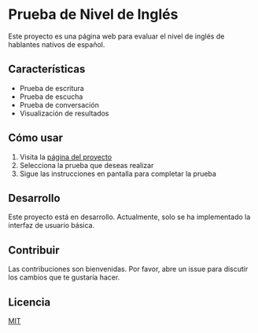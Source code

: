 # Prueba de Nivel de Inglés

Este proyecto es una página web para evaluar el nivel de inglés de hablantes nativos de español.

## Características

- Prueba de escritura
- Prueba de escucha
- Prueba de conversación
- Visualización de resultados

## Cómo usar

1. Visita la [página del proyecto](https://[tu-nombre-de-usuario].github.io/prueba-ingles/)
2. Selecciona la prueba que deseas realizar
3. Sigue las instrucciones en pantalla para completar la prueba

## Desarrollo

Este proyecto está en desarrollo. Actualmente, solo se ha implementado la interfaz de usuario básica.

## Contribuir

Las contribuciones son bienvenidas. Por favor, abre un issue para discutir los cambios que te gustaría hacer.

## Licencia

[MIT](https://choosealicense.com/licenses/mit/)
